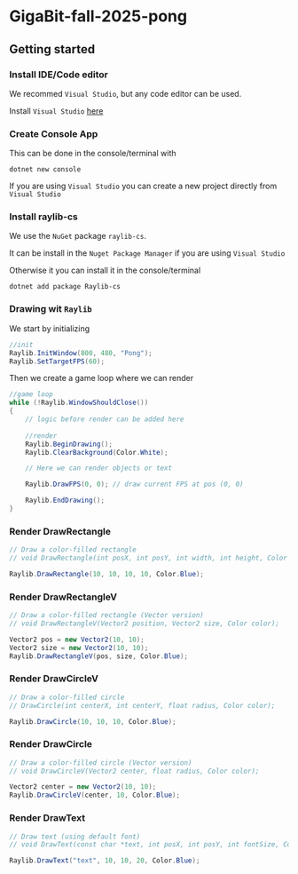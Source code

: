 # GigaBit-fall-2025-pong

## Getting started
### Install IDE/Code editor
We recommed `Visual Studio`, but any code editor can be used.

Install `Visual Studio` [here](https://visualstudio.microsoft.com/downloads/)

### Create Console App
This can be done in the console/terminal with 
```
dotnet new console
```

If you are using `Visual Studio` you can create a new project directly from `Visual Studio`

### Install raylib-cs
We use the `NuGet` package `raylib-cs`.

It can be install in the `Nuget Package Manager` if you are using `Visual Studio`

Otherwise it you can install it in the console/terminal
```
dotnet add package Raylib-cs
```

### Drawing wit `Raylib`

We start by initializing 

```cs
//init
Raylib.InitWindow(800, 480, "Pong");
Raylib.SetTargetFPS(60);
```

Then we create a game loop where we can render
```cs
//game loop
while (!Raylib.WindowShouldClose())
{
    // logic before render can be added here
    
    //render
    Raylib.BeginDrawing();
    Raylib.ClearBackground(Color.White);

    // Here we can render objects or text

    Raylib.DrawFPS(0, 0); // draw current FPS at pos (0, 0)

    Raylib.EndDrawing();
}
```


### Render DrawRectangle 
```cs
// Draw a color-filled rectangle
// void DrawRectangle(int posX, int posY, int width, int height, Color color); 

Raylib.DrawRectangle(10, 10, 10, 10, Color.Blue); 
```

### Render DrawRectangleV
```cs
// Draw a color-filled rectangle (Vector version)
// void DrawRectangleV(Vector2 position, Vector2 size, Color color); 

Vector2 pos = new Vector2(10, 10);
Vector2 size = new Vector2(10, 10);
Raylib.DrawRectangleV(pos, size, Color.Blue);
```

### Render DrawCircleV
```cs
// Draw a color-filled circle
// DrawCircle(int centerX, int centerY, float radius, Color color);     

Raylib.DrawCircle(10, 10, 10, Color.Blue);

```

### Render DrawCircle 
```cs
// Draw a color-filled circle (Vector version)
// void DrawCircleV(Vector2 center, float radius, Color color); 

Vector2 center = new Vector2(10, 10);
Raylib.DrawCircleV(center, 10, Color.Blue);
```

### Render DrawText
```cs
// Draw text (using default font)
// void DrawText(const char *text, int posX, int posY, int fontSize, Color color); 

Raylib.DrawText("text", 10, 10, 20, Color.Blue);
```
